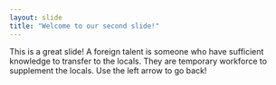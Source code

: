 ```yaml
---
layout: slide
title: "Welcome to our second slide!"
---
```

This is a great slide! A foreign talent is someone who have sufficient knowledge to transfer to the locals. They are temporary workforce to supplement the locals.
Use the left arrow to go back!

